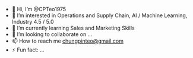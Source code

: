 - 👋 Hi, I’m @CPTeo1975
- 👀 I’m interested in Operations and Supply Chain, AI / Machine Learning, Industry 4.5 / 5.0
- 🌱 I’m currently learning Sales and Marketing Skills
- 💞️ I’m looking to collaborate on ...
- 📫 How to reach me chungpinteo@gmail.com
- ⚡ Fun fact: ...

<!---
CPTeo1975/CPTeo1975 is a ✨ special ✨ repository because its `README.md` (this file) appears on your GitHub profile.
You can click the Preview link to take a look at your changes.
--->
